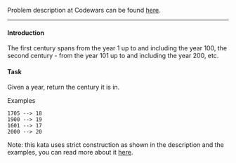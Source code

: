 Problem description at Codewars can be found [here](https://www.codewars.com/kata/5a3fe3dde1ce0e8ed6000097/train/python).

-------------

#### Introduction
The first century spans from the year 1 up to and including the year 100, the second century - from
the year 101 up to and including the year 200, etc.

#### Task
Given a year, return the century it is in.

Examples
```
1705 --> 18
1900 --> 19
1601 --> 17
2000 --> 20
```

Note: this kata uses strict construction as shown in the description and the examples, you can read
more about it [here](https://en.wikipedia.org/wiki/Century).
